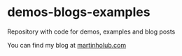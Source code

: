 # demos-blogs-examples
Repository with code for demos, examples and blog posts

You can find my blog at [martinholub.com](https://www.martinholub.com/)
